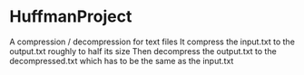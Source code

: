 # HuffmanProject
A compression / decompression for text files
It compress the input.txt to the output.txt roughly to half its size
Then decompress the output.txt to the decompressed.txt which has to be the same as the input.txt
